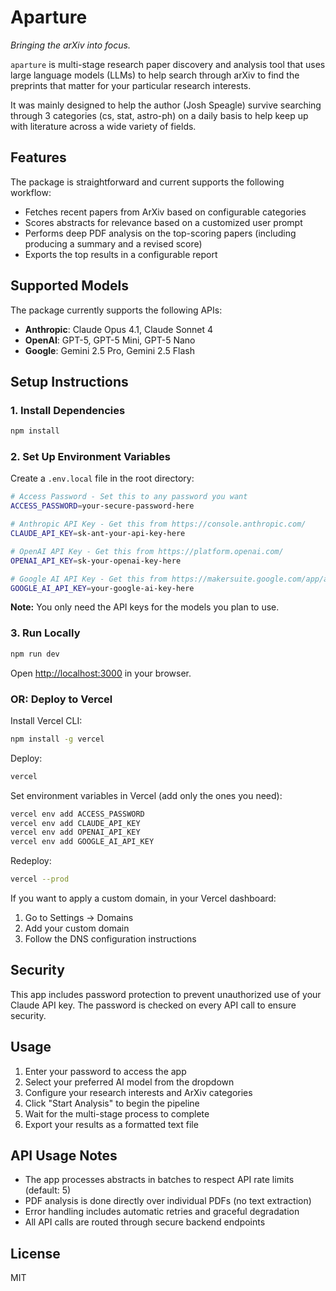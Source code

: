 # Aparture

*Bringing the arXiv into focus.*

`aparture` is multi-stage research paper discovery and analysis tool that uses large language models (LLMs) to help search through arXiv to find the preprints that matter for your particular research interests.

It was mainly designed to help the author (Josh Speagle) survive searching through 3 categories (cs, stat, astro-ph) on a daily basis to help keep up with literature across a wide variety of fields.

## Features

The package is straightforward and current supports the following workflow:

- Fetches recent papers from ArXiv based on configurable categories
- Scores abstracts for relevance based on a customized user prompt
- Performs deep PDF analysis on the top-scoring papers (including producing a summary and a revised score)
- Exports the top results in a configurable report

## Supported Models

The package currently supports the following APIs:

- **Anthropic**: Claude Opus 4.1, Claude Sonnet 4
- **OpenAI**: GPT-5, GPT-5 Mini, GPT-5 Nano
- **Google**: Gemini 2.5 Pro, Gemini 2.5 Flash

## Setup Instructions

### 1. Install Dependencies

```bash
npm install
```

### 2. Set Up Environment Variables

Create a `.env.local` file in the root directory:

```bash
# Access Password - Set this to any password you want
ACCESS_PASSWORD=your-secure-password-here

# Anthropic API Key - Get this from https://console.anthropic.com/
CLAUDE_API_KEY=sk-ant-your-api-key-here

# OpenAI API Key - Get this from https://platform.openai.com/
OPENAI_API_KEY=sk-your-openai-key-here

# Google AI API Key - Get this from https://makersuite.google.com/app/apikey
GOOGLE_AI_API_KEY=your-google-ai-key-here
```

**Note:** You only need the API keys for the models you plan to use.

### 3. Run Locally

```bash
npm run dev
```

Open [http://localhost:3000](http://localhost:3000) in your browser.

### OR: Deploy to Vercel

Install Vercel CLI:

```bash
npm install -g vercel
```

Deploy:

```bash
vercel
```

Set environment variables in Vercel (add only the ones you need):

```bash
vercel env add ACCESS_PASSWORD
vercel env add CLAUDE_API_KEY
vercel env add OPENAI_API_KEY
vercel env add GOOGLE_AI_API_KEY
```

Redeploy:

```bash
vercel --prod
```

If you want to apply a custom domain, in your Vercel dashboard:

1. Go to Settings → Domains
2. Add your custom domain
3. Follow the DNS configuration instructions

## Security

This app includes password protection to prevent unauthorized use of your Claude API key. The password is checked on every API call to ensure security.

## Usage

1. Enter your password to access the app
2. Select your preferred AI model from the dropdown
3. Configure your research interests and ArXiv categories
4. Click "Start Analysis" to begin the pipeline
5. Wait for the multi-stage process to complete
6. Export your results as a formatted text file

## API Usage Notes

- The app processes abstracts in batches to respect API rate limits (default: 5)
- PDF analysis is done directly over individual PDFs (no text extraction)
- Error handling includes automatic retries and graceful degradation
- All API calls are routed through secure backend endpoints

## License

MIT
